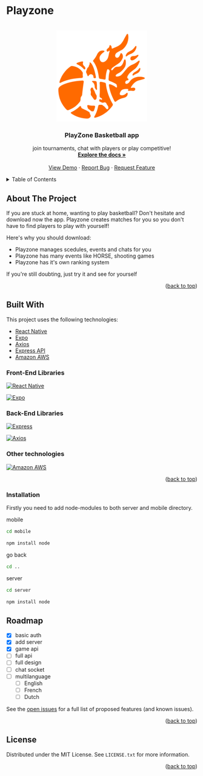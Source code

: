 # Playzone

<a name="readme-top"></a>

<!-- PROJECT LOGO -->
<br />
<div align="center">
  <a href="https://github.com/MauroLambrecht/PlayzoneGIT/">
    <img src="mobile/app/assets/images/m6.png" alt="Logo" width="240" height="240">
  </a>

  <h3 align="center">PlayZone Basketball app</h3>

  <p align="center">
    join tournaments, chat with players or play competitive!
    <br />
    <a href="https://github.com/MauroLambrecht/PlayzoneGIT/"><strong>Explore the docs »</strong></a>
    <br />
    <br />
    <a href="https://github.com/MauroLambrecht/PlayzoneGIT/">View Demo</a>
    ·
    <a href="https://github.com/MauroLambrecht/PlayzoneGIT/issues">Report Bug</a>
    ·
    <a href="https://github.com/MauroLambrecht/PlayzoneGIT/issues">Request Feature</a>
  </p>
</div>



<!-- TABLE OF CONTENTS -->
<details>
  <summary>Table of Contents</summary>
  <ol>
    <li>
      <a href="#about-the-project">About The Project</a>
      <ul>
        <li><a href="#built-with">Built With</a></li>
      </ul>
    </li>
    <li>
      <a href="#getting-started">Getting Started</a>
      <ul>
        <li><a href="#prerequisites">Prerequisites</a></li>
        <li><a href="#installation">Installation</a></li>
      </ul>
    </li>
    <li><a href="#usage">Usage</a></li>
    <li><a href="#roadmap">Roadmap</a></li>
    <li><a href="#contributing">Contributing</a></li>
    <li><a href="#license">License</a></li>
    <li><a href="#contact">Contact</a></li>
    <li><a href="#acknowledgments">Acknowledgments</a></li>
  </ol>
</details>



<!-- ABOUT THE PROJECT -->
## About The Project

If you are stuck at home, wanting to play basketball? Don't hesitate and download now the app. Playzone creates matches for you so you don't have to find players to play with yourself!

Here's why you should download:
* Playzone manages scedules, events and chats for you
* Playzone has many events like HORSE, shooting games
* Playzone has it's own ranking system

If you're still doubting, just try it and see for yourself

<p align="right">(<a href="#readme-top">back to top</a>)</p>



## Built With

This project uses the following technologies:

- [React Native](https://reactnative.dev/)
- [Expo](https://expo.io/)
- [Axios](https://axios-http.com/)
- [Express API](https://expressjs.com/)
- [Amazon AWS](https://aws.amazon.com/)

### Front-End Libraries
[![React Native][ReactNative-img]][ReactNative-url]

[![Expo][Expo-img]][Expo-url]

### Back-End Libraries
[![Express][Express-img]][Express-url]

[![Axios][Axios-img]][Axios-url]

### Other technologies
[![Amazon AWS][AWS-img]][AWS-url]


<p align="right">(<a href="#readme-top">back to top</a>)</p>



<!-- GETTING STARTED -->
### Installation

Firstly you need to add node-modules to both server and mobile directory.

mobile
  ```sh
  cd mobile
  ```

  ```sh
  npm install node
  ```
  
go back
  ```sh
  cd ..
  ```
  
server
  ```sh
  cd server
  ```
  
  ```sh
  npm install node
  ```


<!-- ROADMAP -->
## Roadmap


- [x] basic auth
- [x] add server
- [x] game api
- [ ] full api
- [ ] full design
- [ ] chat socket
- [ ] multilanguage
    - [ ] English
    - [ ] French
    - [ ] Dutch

See the [open issues](https://github.com/MauroLambrecht/PlayzoneGIT/issues) for a full list of proposed features (and known issues).

<p align="right">(<a href="#readme-top">back to top</a>)</p>


<!-- LICENSE -->
## License

Distributed under the MIT License. See `LICENSE.txt` for more information.

<p align="right">(<a href="#readme-top">back to top</a>)</p>


[ReactNative-img]: https://img.shields.io/badge/React_Native-0.64.2-blue.svg
[ReactNative-url]: https://reactnative.dev/
[Expo-img]: https://img.shields.io/badge/Expo-44.0.0-lightgrey.svg
[Expo-url]: https://expo.io/
[Express-img]: https://img.shields.io/badge/Express-4.17.1-green.svg
[Express-url]: https://expressjs.com/
[Axios-img]: https://img.shields.io/badge/Axios-0.23.0-yellow.svg
[Axios-url]: https://github.com/axios/axios
[AWS-img]: https://img.shields.io/badge/Amazon_AWS-S3-red.svg
[AWS-url]: https://aws.amazon.com/s3/
